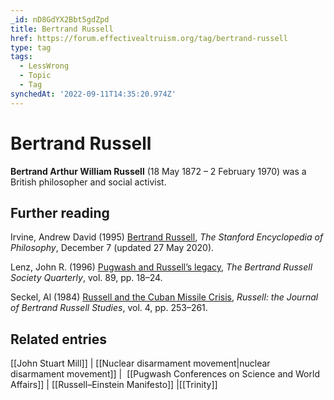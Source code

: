 ```yaml
---
_id: nD8GdYX2Bbt5gdZpd
title: Bertrand Russell
href: https://forum.effectivealtruism.org/tag/bertrand-russell
type: tag
tags:
  - LessWrong
  - Topic
  - Tag
synchedAt: '2022-09-11T14:35:20.974Z'
---
```

# Bertrand Russell

**Bertrand Arthur William Russell** (18 May 1872 – 2 February 1970) was a British philosopher and social activist.

Further reading
---------------

Irvine, Andrew David (1995) [Bertrand Russell](https://plato.stanford.edu/archives/win2020/entries/russell/), *The Stanford Encyclopedia of Philosophy*, December 7 (updated 27 May 2020).

Lenz, John R. (1996) [Pugwash and Russell’s legacy](https://users.drew.edu/~jlenz/pugwash.html), *The Bertrand Russell Society Quarterly*, vol. 89, pp. 18–24.

Seckel, Al (1984) [Russell and the Cuban Missile Crisis](https://doi.org/10.15173/russell.v4i2.1632), *Russell: the Journal of Bertrand Russell Studies*, vol. 4, pp. 253–261.

Related entries
---------------

[[John Stuart Mill]] | [[Nuclear disarmament movement|nuclear disarmament movement]] |  [[Pugwash Conferences on Science and World Affairs]] | [[Russell–Einstein Manifesto]] |[[Trinity]]